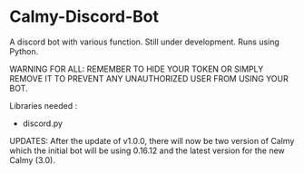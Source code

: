 # Calmy-Discord-Bot
A discord bot with various function. Still under development.
Runs using Python.

WARNING FOR ALL: REMEMBER TO HIDE YOUR TOKEN OR SIMPLY REMOVE IT TO PREVENT ANY UNAUTHORIZED USER FROM USING YOUR BOT.

Libraries needed :
- discord.py

UPDATES: After the update of v1.0.0, there will now be two version of Calmy which the initial bot will be using 0.16.12 and the latest version for the new Calmy (3.0).

